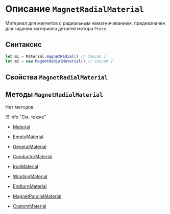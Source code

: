 # Описание `MagnetRadialMaterial`
Материал для магнитов с радиальным намагничиванием, предназначен для задания материала деталей мотора `Piece`.

## Синтаксис
```javascript
let m1 = Material.magnetRadial() // Способ 1
let m2 = new MagnetRadialMaterial() // Способ 2
```

## Свойства `MagnetRadialMaterial`


## Методы `MagnetRadialMaterial`

Нет методов.

!!! info "См. также"
- [Material](./../../../globalObjects/Material/_index.md)

- [EmptyMaterial](./../EmptyMaterial/_index.md)

- [GeneralMaterial](./../GeneralMaterial/_index.md)

- [ConductorMaterial](./../ConductorMaterial/_index.md)

- [IronMaterial](./../IronMaterial/_index.md)

- [WindingMaterial](./../WindingMaterial/_index.md)

- [EndturnMaterial](./../EndturnMaterial/_index.md)

- [MagnetParallelMaterial](./../MagnetParallelMaterial/_index.md)

- [CustomMaterial](./../CustomMaterial/_index.md)
